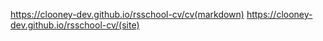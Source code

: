 https://clooney-dev.github.io/rsschool-cv/cv(markdown)
https://clooney-dev.github.io/rsschool-cv/(site)
